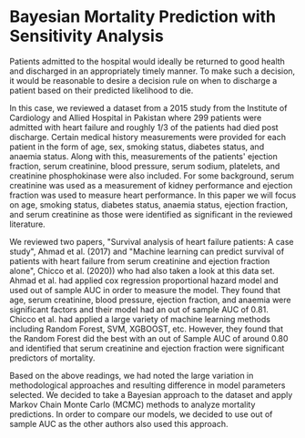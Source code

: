 # Bayesian Mortality Prediction with Sensitivity Analysis

Patients admitted to the hospital would ideally be returned to good health and discharged in an appropriately timely manner. To make such a decision, it would be reasonable to desire a decision rule on when to discharge a patient based on their predicted likelihood to die.

In this case, we reviewed a dataset from a 2015 study from the Institute of Cardiology and Allied Hospital in Pakistan where 299 patients were admitted with heart failure and roughly 1/3 of the patients had died post discharge. Certain medical history measurements were provided for each patient in the form of age, sex, smoking status, diabetes status, and anaemia status. Along with this, measurements of the patients' ejection fraction, serum creatinine, blood pressure, serum sodium, platelets, and creatinine phosphokinase were also included. For some background, serum creatinine was used as a measurement of kidney performance and ejection fraction was used to measure heart performance. In this paper we will focus on age, smoking status, diabetes status, anaemia status, ejection fraction, and serum creatinine as those were identified as significant in the reviewed literature.

We reviewed two papers, "Survival analysis of heart failure patients: A case study", Ahmad et al. (2017) and "Machine learning can predict survival of patients with heart failure from serum creatinine and ejection fraction alone", Chicco et al. (2020)) who had also taken a look at this data set. Ahmad et al. had applied cox regression proportional hazard model and used out of sample AUC in order to measure the model. They found that age, serum creatinine, blood pressure, ejection fraction, and anaemia were significant factors and their model had an out of sample AUC of 0.81. Chicco et al. had applied a large variety of machine learning methods including Random Forest, SVM, XGBOOST, etc. However, they found that the Random Forest did the best with an out of Sample AUC of around 0.80 and identified that serum creatinine and ejection fraction were significant predictors of mortality.

Based on the above readings, we had noted the large variation in methodological approaches and resulting difference in model parameters selected. We decided to take a Bayesian approach to the dataset and apply Markov Chain Monte Carlo (MCMC) methods to analyze mortality predictions. In order to compare our models, we decided to use out of sample AUC as the other authors also used this approach.
